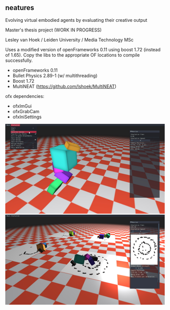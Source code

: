 ## neatures
Evolving virtual embodied agents by evaluating their creative output

Master's thesis project (WORK IN PROGRESS)

Lesley van Hoek / Leiden University / Media Technology MSc


Uses a modified version of openFrameworks 0.11 using boost 1.72 (instead of 1.65). Copy the libs to the appropriate OF locations to compile successfully.

- openFrameworks 0.11
- Bullet Physics 2.89-1 (w/ multithreading)
- Boost 1.72
- MultiNEAT (https://github.com/lshoek/MultiNEAT)

ofx dependencies:
- ofxImGui
- ofxGrabCam
- ofxIniSettings

![Preview](preview/preview-app-0.jpg)
![Preview](preview/preview-app-1.jpg)
